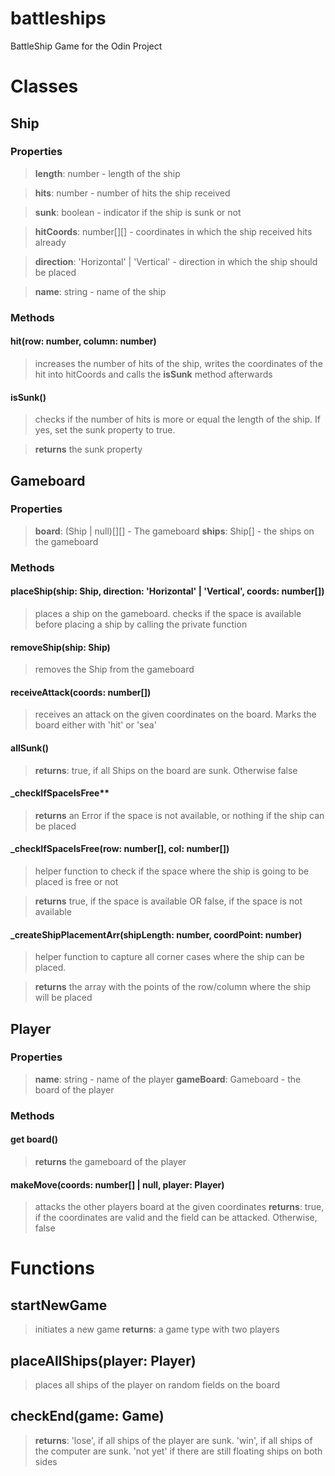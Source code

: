 # battleships

BattleShip Game for the Odin Project

# Classes

## Ship

### Properties

> **length**: number - length of the ship

> **hits**: number - number of hits the ship received

> **sunk**: boolean - indicator if the ship is sunk or not

> **hitCoords**: number[][] - coordinates in which the ship received hits already

> **direction**: 'Horizontal' | 'Vertical' - direction in which the ship should be placed

> **name**: string - name of the ship


### Methods

#### hit(row: number, column: number)

> increases the number of hits of the ship, writes the coordinates of the hit into hitCoords and calls the **isSunk** method afterwards

#### isSunk()

> checks if the number of hits is more or equal the length of the ship. If yes, set the sunk property to true.

> **returns** the sunk property

## Gameboard

### Properties

> **board**: (Ship | null)[][] - The gameboard
> **ships**: Ship[] - the ships on the gameboard
### Methods

#### placeShip(ship: Ship, direction: 'Horizontal' | 'Vertical', coords: number[])

> places a ship on the gameboard. checks if the space is available before placing a ship by calling the private function 

#### removeShip(ship: Ship)

> removes the Ship from the gameboard

#### receiveAttack(coords: number[])

> receives an attack on the given coordinates on the board. Marks the board either with 'hit' or 'sea'

#### allSunk() 

> **returns**: true, if all Ships on the board are sunk. Otherwise false

#### \_checkIfSpaceIsFree**

> **returns** an Error if the space is not available, or nothing if the ship can be placed

#### \_checkIfSpaceIsFree(row: number[], col: number[])

> helper function to check if the space where the ship is going to be placed is free or not

> **returns** true, if the space is available OR false, if the space is not available

#### \_createShipPlacementArr(shipLength: number, coordPoint: number)

> helper function to capture all corner cases where the ship can be placed.

> **returns** the array with the points of the row/column where the ship will be placed

## Player

### Properties

> **name**: string - name of the player
> **gameBoard**: Gameboard - the board of the player

### Methods

#### get board() 

> **returns** the gameboard of the player

#### makeMove(coords: number[] | null, player: Player)

> attacks the other players board at the given coordinates
> **returns**: true, if the coordinates are valid and the field can be attacked. Otherwise, false

# Functions

## startNewGame

> initiates a new game
> **returns**: a game type with two players

## placeAllShips(player: Player)

> places all ships of the player on random fields on the board

## checkEnd(game: Game) 

> **returns**: 'lose', if all ships of the player are sunk. 'win', if all ships of the computer are sunk. 'not yet' if there are still floating ships on both sides

